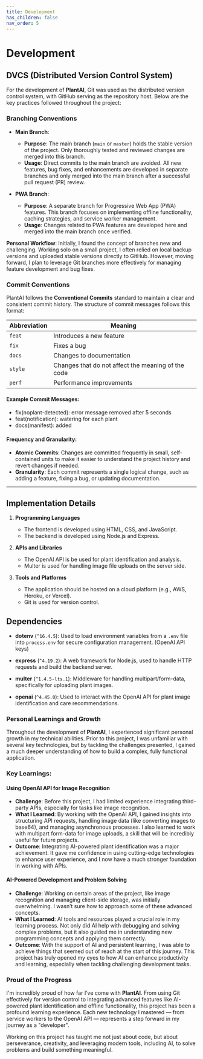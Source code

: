```yaml
---
title: Development
has_children: false
nav_order: 5
---
```


# Development

## DVCS (Distributed Version Control System)

For the development of **PlantAI**, Git was used as the distributed version control system, with GitHub serving as the repository host. Below are the key practices followed throughout the project:

### Branching Conventions

- **Main Branch**:
  - **Purpose**: The main branch (`main` or `master`) holds the stable version of the project. Only thoroughly tested and reviewed changes are merged into this branch.
  - **Usage**: Direct commits to the main branch are avoided. All new features, bug fixes, and enhancements are developed in separate branches and only merged into the main branch after a successful pull request (PR) review.

- **PWA Branch**:
  - **Purpose**: A separate branch for Progressive Web App (PWA) features. This branch focuses on implementing offline functionality, caching strategies, and service worker management.
  - **Usage**: Changes related to PWA features are developed here and merged into the main branch once verified.

**Personal Workflow**: Initially, I found the concept of branches new and challenging. Working solo on a small project, I often relied on local backup versions and uploaded stable versions directly to GitHub. However, moving forward, I plan to leverage Git branches more effectively for managing feature development and bug fixes.

### Commit Conventions

PlantAI follows the **Conventional Commits** standard to maintain a clear and consistent commit history. The structure of commit messages follows this format:

| Abbreviation | Meaning |
|--------------|---------|
| `feat`       | Introduces a new feature |
| `fix`        | Fixes a bug |
| `docs`       | Changes to documentation |
| `style`      | Changes that do not affect the meaning of the code|
| `perf`       | Performance improvements |

#### Example Commit Messages:
- fix(noplant-detected): error message removed after 5 seconds
- feat(notification): watering for each plant
- docs(manifest): added

#### Frequency and Granularity:
- **Atomic Commits**: Changes are committed frequently in small, self-contained units to make it easier to understand the project history and revert changes if needed.
- **Granularity**: Each commit represents a single logical change, such as adding a feature, fixing a bug, or updating documentation.

---

## Implementation Details

1. **Programming Languages**    
   - The frontend is developed using HTML, CSS, and JavaScript.  
   - The backend is developed using Node.js and Express.

2. **APIs and Libraries**  
   - The OpenAI API is be used for plant identification and analysis.  
   - Multer is used for handling image file uploads on the server side.

3. **Tools and Platforms**  
   - The application should be hosted on a cloud platform (e.g., AWS, Heroku, or Vercel).  
   - Git is used for version control.
       
## Dependencies

- **dotenv** (`^16.4.5`): Used to load environment variables from a `.env` file into `process.env` for secure configuration management. (OpenAI API keys)
  
- **express** (`^4.19.2`): A web framework for Node.js, used to handle HTTP requests and build the backend server.

- **multer** (`^1.4.5-lts.1`): Middleware for handling multipart/form-data, specifically for uploading plant images.

- **openai** (`^4.45.0`): Used to interact with the OpenAI API for plant image identification and care recommendations.

### Personal Learnings and Growth

Throughout the development of **PlantAI**, I experienced significant personal growth in my technical abilities. Prior to this project, I was unfamiliar with several key technologies, but by tackling the challenges presented, I gained a much deeper understanding of how to build a complex, fully functional application.

### Key Learnings:

#### Using OpenAI API for Image Recognition
- **Challenge**: Before this project, I had limited experience integrating third-party APIs, especially for tasks like image recognition.
- **What I Learned**: By working with the OpenAI API, I gained insights into structuring API requests, handling image data (like converting images to base64), and managing asynchronous processes. I also learned to work with multipart form-data for image uploads, a skill that will be incredibly useful for future projects.
- **Outcome**: Integrating AI-powered plant identification was a major achievement. It gave me confidence in using cutting-edge technologies to enhance user experience, and I now have a much stronger foundation in working with APIs.

#### AI-Powered Development and Problem Solving
- **Challenge**: Working on certain areas of the project, like image recognition and managing client-side storage, was initially overwhelming. I wasn’t sure how to approach some of these advanced concepts.
- **What I Learned**: AI tools and resources played a crucial role in my learning process. Not only did AI help with debugging and solving complex problems, but it also guided me in understanding new programming concepts and applying them correctly.
- **Outcome**: With the support of AI and persistent learning, I was able to achieve things that seemed out of reach at the start of this journey. This project has truly opened my eyes to how AI can enhance productivity and learning, especially when tackling challenging development tasks.

### Proud of the Progress
I'm incredibly proud of how far I’ve come with **PlantAI**. From using Git effectively for version control to integrating advanced features like AI-powered plant identification and offline functionality, this project has been a profound learning experience. Each new technology I mastered — from service workers to the OpenAI API — represents a step forward in my journey as a "developer". 

Working on this project has taught me not just about code, but about perseverance, creativity, and leveraging modern tools, including AI, to solve problems and build something meaningful.
